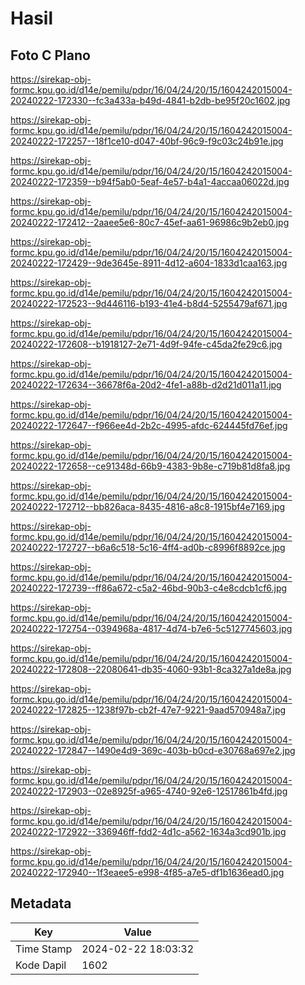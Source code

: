 # Hasil

## Foto C Plano

https://sirekap-obj-formc.kpu.go.id/d14e/pemilu/pdpr/16/04/24/20/15/1604242015004-20240222-172330--fc3a433a-b49d-4841-b2db-be95f20c1602.jpg

https://sirekap-obj-formc.kpu.go.id/d14e/pemilu/pdpr/16/04/24/20/15/1604242015004-20240222-172257--18f1ce10-d047-40bf-96c9-f9c03c24b91e.jpg

https://sirekap-obj-formc.kpu.go.id/d14e/pemilu/pdpr/16/04/24/20/15/1604242015004-20240222-172359--b94f5ab0-5eaf-4e57-b4a1-4accaa06022d.jpg

https://sirekap-obj-formc.kpu.go.id/d14e/pemilu/pdpr/16/04/24/20/15/1604242015004-20240222-172412--2aaee5e6-80c7-45ef-aa61-96986c9b2eb0.jpg

https://sirekap-obj-formc.kpu.go.id/d14e/pemilu/pdpr/16/04/24/20/15/1604242015004-20240222-172429--9de3645e-8911-4d12-a604-1833d1caa163.jpg

https://sirekap-obj-formc.kpu.go.id/d14e/pemilu/pdpr/16/04/24/20/15/1604242015004-20240222-172523--9d446116-b193-41e4-b8d4-5255479af671.jpg

https://sirekap-obj-formc.kpu.go.id/d14e/pemilu/pdpr/16/04/24/20/15/1604242015004-20240222-172608--b1918127-2e71-4d9f-94fe-c45da2fe29c6.jpg

https://sirekap-obj-formc.kpu.go.id/d14e/pemilu/pdpr/16/04/24/20/15/1604242015004-20240222-172634--36678f6a-20d2-4fe1-a88b-d2d21d011a11.jpg

https://sirekap-obj-formc.kpu.go.id/d14e/pemilu/pdpr/16/04/24/20/15/1604242015004-20240222-172647--f966ee4d-2b2c-4995-afdc-624445fd76ef.jpg

https://sirekap-obj-formc.kpu.go.id/d14e/pemilu/pdpr/16/04/24/20/15/1604242015004-20240222-172658--ce91348d-66b9-4383-9b8e-c719b81d8fa8.jpg

https://sirekap-obj-formc.kpu.go.id/d14e/pemilu/pdpr/16/04/24/20/15/1604242015004-20240222-172712--bb826aca-8435-4816-a8c8-1915bf4e7169.jpg

https://sirekap-obj-formc.kpu.go.id/d14e/pemilu/pdpr/16/04/24/20/15/1604242015004-20240222-172727--b6a6c518-5c16-4ff4-ad0b-c8996f8892ce.jpg

https://sirekap-obj-formc.kpu.go.id/d14e/pemilu/pdpr/16/04/24/20/15/1604242015004-20240222-172739--ff86a672-c5a2-46bd-90b3-c4e8cdcb1cf6.jpg

https://sirekap-obj-formc.kpu.go.id/d14e/pemilu/pdpr/16/04/24/20/15/1604242015004-20240222-172754--0394968a-4817-4d74-b7e6-5c5127745603.jpg

https://sirekap-obj-formc.kpu.go.id/d14e/pemilu/pdpr/16/04/24/20/15/1604242015004-20240222-172808--22080641-db35-4060-93b1-8ca327a1de8a.jpg

https://sirekap-obj-formc.kpu.go.id/d14e/pemilu/pdpr/16/04/24/20/15/1604242015004-20240222-172825--1238f97b-cb2f-47e7-9221-9aad570948a7.jpg

https://sirekap-obj-formc.kpu.go.id/d14e/pemilu/pdpr/16/04/24/20/15/1604242015004-20240222-172847--1490e4d9-369c-403b-b0cd-e30768a697e2.jpg

https://sirekap-obj-formc.kpu.go.id/d14e/pemilu/pdpr/16/04/24/20/15/1604242015004-20240222-172903--02e8925f-a965-4740-92e6-12517861b4fd.jpg

https://sirekap-obj-formc.kpu.go.id/d14e/pemilu/pdpr/16/04/24/20/15/1604242015004-20240222-172922--336946ff-fdd2-4d1c-a562-1634a3cd901b.jpg

https://sirekap-obj-formc.kpu.go.id/d14e/pemilu/pdpr/16/04/24/20/15/1604242015004-20240222-172940--1f3eaee5-e998-4f85-a7e5-df1b1636ead0.jpg


## Metadata

| Key        | Value               |
| ---------- | ------------------- |
| Time Stamp | 2024-02-22 18:03:32 |
| Kode Dapil | 1602                |



